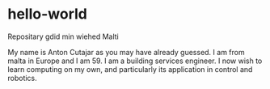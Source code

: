 # hello-world
Repositary gdid min wiehed Malti

My name is Anton Cutajar as you may have already guessed. I am from malta in Europe and I am 59.  I am a building services engineer. I now wish to learn computing on my own, and particularly its application in control and robotics.
